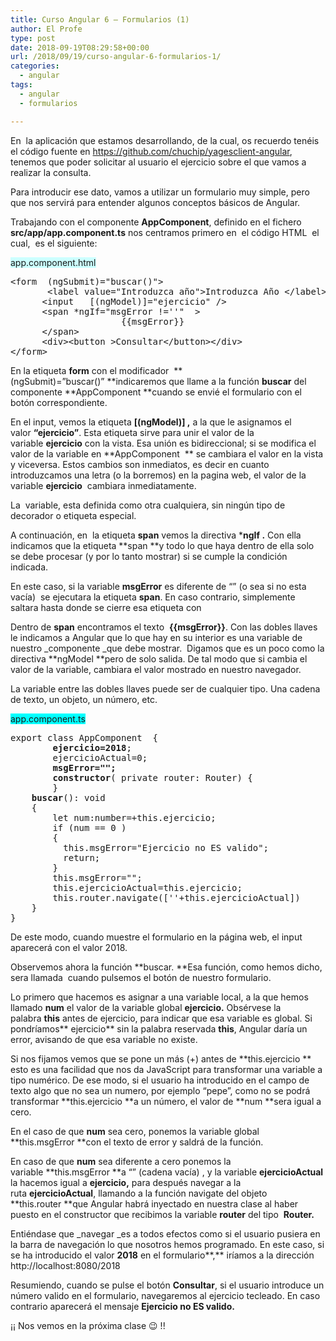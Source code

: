 ```yaml
---
title: Curso Angular 6 – Formularios (1)
author: El Profe
type: post
date: 2018-09-19T08:29:58+00:00
url: /2018/09/19/curso-angular-6-formularios-1/
categories:
  - angular
tags:
  - angular
  - formularios

---
```

En  la aplicación que estamos desarrollando, de la cual, os recuerdo tenéis el código fuente en <a href="https://github.com/chuchip/yagesclient-angular" target="_blank" rel="noopener">https://github.com/chuchip/yagesclient-angular</a>, tenemos que poder solicitar al usuario el ejercicio sobre el que vamos a realizar la consulta.

Para introducir ese dato, vamos a utilizar un formulario muy simple, pero que nos servirá para entender algunos conceptos básicos de Angular.

Trabajando con el componente **AppComponent**, definido en el fichero **src/app/app.component.ts** nos centramos primero en  el código HTML  el cual,  es el siguiente:

<span style="background-color: #ccffff;">app.component.html</span>

<pre>&lt;form  (ngSubmit)="buscar()"&gt;
       &lt;label value="Introduzca año"&gt;Introduzca Año &lt;/label&gt;
      &lt;input   [(ngModel)]="ejercicio" /&gt;
      &lt;span *ngIf="msgError !=''"  &gt;
                     {{msgError}}
      &lt;/span&gt;
      &lt;div&gt;&lt;button &gt;Consultar&lt;/button&gt;&lt;/div&gt;
&lt;/form&gt;</pre>

En la etiqueta **form** con el modificador  **(ngSubmit)=&#8221;buscar()&#8221; **indicaremos que llame a la función **buscar** del componente **AppComponent **cuando se envié el formulario con el botón correspondiente.

En el input, vemos la etiqueta **[(ngModel)] ,** a la que le asignamos el valor **&#8220;ejercicio&#8221;**. Esta etiqueta sirve para unir el valor de la variable **ejercicio** con la vista. Esa unión es bidireccional; si se modifica el valor de la variable en **AppComponent  ** se cambiara el valor en la vista y viceversa. Estos cambios son inmediatos, es decir en cuanto introduzcamos una letra (o la borremos) en la pagina web, el valor de la variable **ejercicio**  cambiara inmediatamente.

La  variable, esta definida como otra cualquiera, sin ningún tipo de decorador o etiqueta especial.

A continuación, en  la etiqueta **span** vemos la directiva ***ngIf .** Con ella indicamos que la etiqueta **span **y todo lo que haya dentro de ella solo se debe procesar (y por lo tanto mostrar) si se cumple la condición indicada.

En este caso, si la variable **msgError** es diferente de &#8220;&#8221; (o sea si no esta vacía)  se ejecutara la etiqueta **span**. En caso contrario, simplemente saltara hasta donde se cierre esa etiqueta con **</span>**

Dentro de **span** encontramos el texto  **{{msgError}}**. Con las dobles llaves le indicamos a Angular que lo que hay en su interior es una variable de nuestro _componente _que debe mostrar.  Digamos que es un poco como la directiva **ngModel **pero de solo salida. De tal modo que si cambia el valor de la variable, cambiara el valor mostrado en nuestro navegador.

La variable entre las dobles llaves puede ser de cualquier tipo. Una cadena de texto, un objeto, un número, etc.

<span style="background-color: #00ffff;">app.component.ts</span>

<pre>export class AppComponent  {
       <strong> ejercicio=2018</strong>; 
        ejercicioActual=0;
        <strong>msgError="";</strong>
        <strong>constructor</strong>( private router: Router) {    
        }
	<strong>buscar</strong>(): void 
	{
		let num:number=+this.ejercicio;
		if (num == 0 )
		{
		  this.msgError="Ejercicio no ES valido";		 
		  return;
		}
		this.msgError="";
		this.ejercicioActual=this.ejercicio;
		this.router.navigate([''+this.ejercicioActual])
	}
}</pre>

De este modo, cuando muestre el formulario en la página web, el input aparecerá con el valor 2018.

Observemos ahora la función **buscar. **Esa función, como hemos dicho,  sera llamada  cuando pulsemos el botón de nuestro formulario.

Lo primero que hacemos es asignar a una variable local, a la que hemos llamado **num** el valor de la variable global **ejercicio.** Obsérvese la palabra **this** antes de ejercicio, para indicar que esa variable es global. Si pondríamos** ejercicio** sin la palabra reservada **this**, Angular daría un error, avisando de que esa variable no existe.

Si nos fijamos vemos que se pone un más (+) antes de **this.ejercicio ** esto es una facilidad que nos da JavaScript para transformar una variable a tipo numérico. De ese modo, si el usuario ha introducido en el campo de texto algo que no sea un numero, por ejemplo &#8220;pepe&#8221;, como no se podrá transformar **this.ejercicio **a un número, el valor de **num **sera igual a cero.

En el caso de que **num** sea cero, ponemos la variable global **this.msgError **con el texto de error y saldrá de la función.

En caso de que **num** sea diferente a cero ponemos la variable **this.msgError **a &#8220;&#8221; (cadena vacía) , y la variable **ejercicioActual** la hacemos igual a **ejercicio,** para después navegar a la ruta **ejercicioActual**, llamando a la función navigate del objeto **this.router **que Angular habrá inyectado en nuestra clase al haber puesto en el constructor que recibimos la variable **router** del tipo  **Router.**

Entiéndase que _navegar _es a todos efectos como si el usuario pusiera en la barra de navegación lo que nosotros hemos programado. En este caso, si se ha introducido el valor **2018** en el formulario**,** iríamos a la dirección http://localhost:8080/2018

Resumiendo, cuando se pulse el botón **Consultar**, si el usuario introduce un número valido en el formulario, navegaremos al ejercicio tecleado. En caso contrario aparecerá el mensaje **Ejercicio no ES valido.**

¡¡ Nos vemos en la próxima clase 😉 !!

&nbsp;